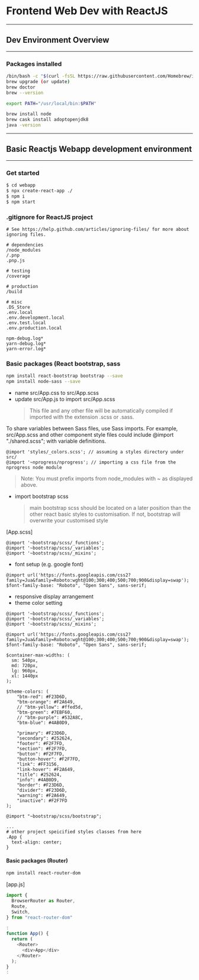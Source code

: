 # Frontend Web Dev with ReactJS

---
## Dev Environment Overview
---
### Packages installed
```bash
/bin/bash -c "$(curl -fsSL https://raw.githubusercontent.com/Homebrew/install/master/install.sh)"
brew upgrade (or update)
brew doctor
brew --version

export PATH="/usr/local/bin:$PATH"
```

```bash
brew install node
brew cask install adoptopenjdk8
java -version
```


---
## Basic Reactjs Webapp development environment
---
### Get started
```bash
$ cd webapp 
$ npx create-react-app ./
$ npm i
$ npm start
```

### .gitignore for ReactJS project
```
# See https://help.github.com/articles/ignoring-files/ for more about ignoring files.

# dependencies
/node_modules
/.pnp
.pnp.js

# testing
/coverage

# production
/build

# misc
.DS_Store
.env.local
.env.development.local
.env.test.local
.env.production.local

npm-debug.log*
yarn-debug.log*
yarn-error.log*
```

### Basic packages (React bootstrap, sass
```bash
npm install react-bootstrap bootstrap --save
npm install node-sass --save
```
- name src/App.css to src/App.scss 
- update src/App.js to import src/App.scss 
  > This file and any other file will be automatically compiled if imported with the extension .scss or .sass.

To share variables between Sass files, use Sass imports. 
For example, src/App.scss and other component style files could include @import "./shared.scss"; with variable definitions.
```
@import 'styles/_colors.scss'; // assuming a styles directory under src/
@import '~nprogress/nprogress'; // importing a css file from the nprogress node module
```
> Note: You must prefix imports from node_modules with ~ as displayed above.

- import bootstrap scss
  > main bootstrap scss should be located on a later position than the other react basic styles to customisation. 
  > If not, bootstrap will overwrite your customised style

[App.scss]
```
@import '~bootstrap/scss/_functions';
@import '~bootstrap/scss/_variables';
@import '~bootstrap/scss/_mixins';
```

- font setup (e.g. google font)
```
@import url('https://fonts.googleapis.com/css2?family=Jua&family=Roboto:wght@100;300;400;500;700;900&display=swap');
$font-family-base: "Roboto", "Open Sans", sans-serif;
```

- responsive display arrangement
- theme color setting
```
@import '~bootstrap/scss/_functions';
@import '~bootstrap/scss/_variables';
@import '~bootstrap/scss/_mixins';

@import url('https://fonts.googleapis.com/css2?family=Jua&family=Roboto:wght@100;300;400;500;700;900&display=swap');
$font-family-base: "Roboto", "Open Sans", sans-serif;

$container-max-widths: (
  sm: 540px,
  md: 720px,
  lg: 960px,
  xl: 1440px
);

$theme-colors: (
    "btm-red": #F23D6D,
    "btm-orange": #F2A649,
    // "btm-yellow":​ #ffed5d,
    "btm-green": #7EBF60,
    // "btm-purple":​ #532A8C, ​
    "btm-blue": #4AB0D9,

    "primary": #F23D6D,
    "secondary": #252624,
    "footer": #F2F7FD,
    "section": #F2F7FD,
    "button": #F2F7FD,
    "button-hover": #F2F7FD,
    "link": #FF3156,
    "link-hover": #F2A649,
    "title": #252624,
    "info": #4AB0D9,
    "border": #F23D6D,
    "divider": #F23D6D,
    "warning": #F2A649,
    "inactive": #F2F7FD
);

@import "~bootstrap/scss/bootstrap";

...
# other project speicified styles classes from here
.App {
  text-align: center;
}

```


#### Basic packages (Router)
```bash
npm install react-router-dom
```
[app.js]
```js
import {
  BrowserRouter as Router,
  Route,
  Switch,
} from "react-router-dom"

:
function App() {
  return (
    <Router>
      <div>App</div>
    </Router>
  );
}
:
```
